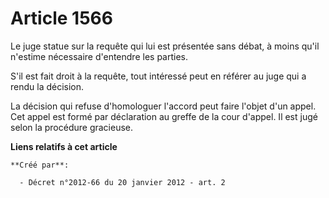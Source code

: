 # Article 1566

Le juge statue sur la requête qui lui est présentée sans débat, à moins qu'il n'estime nécessaire d'entendre les parties. 

S'il est fait droit à la requête, tout intéressé peut en référer au juge qui a rendu la décision. 

La décision qui refuse d'homologuer l'accord peut faire l'objet d'un appel. Cet appel est formé par déclaration au greffe de
la cour d'appel. Il est jugé selon la procédure gracieuse.

**Liens relatifs à cet article**

	**Créé par**:

	  - Décret n°2012-66 du 20 janvier 2012 - art. 2
